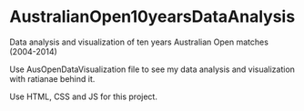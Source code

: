 # AustralianOpen10yearsDataAnalysis
Data analysis and visualization of ten years Australian Open matches (2004-2014)

Use AusOpenDataVisualization file to see my data analysis and visualization with ratianae behind it.

Use HTML, CSS and JS for this project.
